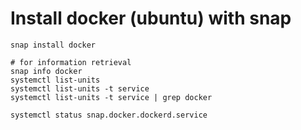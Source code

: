 # Install docker (ubuntu) with snap

```
snap install docker

# for information retrieval 
snap info docker
systemctl list-units
systemctl list-units -t service
systemctl list-units -t service | grep docker

systemctl status snap.docker.dockerd.service


```
